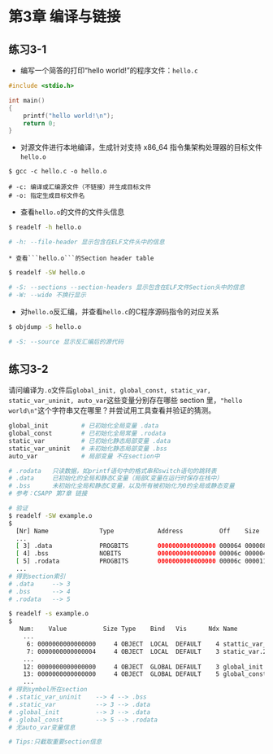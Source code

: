 # 第3章 编译与链接

## 练习3-1 

* 编写一个简答的打印“hello world!”的程序文件：```hello.c```

```c
#include <stdio.h>

int main()
{
    printf("hello world!\n");
    return 0;
}
```

* 对源文件进行本地编译，生成针对支持 x86_64 指令集架构处理器的目标文件```hello.o```

```shell
$ gcc -c hello.c -o hello.o

# -c: 编译或汇编源文件（不链接）并生成目标文件
# -o: 指定生成目标文件名
```

* 查看```hello.o```的文件的文件头信息

```sh
$ readelf -h hello.o	

# -h: --file-header 显示包含在ELF文件头中的信息
```

	* 查看```hello.o```的Section header table

```sh
$ readelf -SW hello.o

# -S: --sections --section-headers 显示包含在ELF文件Section头中的信息
# -W: --wide 不换行显示
```

* 对```hello.o```反汇编，并查看```hello.c```的C程序源码指令的对应关系

```sh
$ objdump -S hello.o

# -S: --source 显示反汇编后的源代码
```



## 练习3-2

请问编译为```.o```文件后```global_init, global_const, static_var, static_var_uninit, auto_var```这些变量分别存在哪些 section 里，```"hello world\n"```这个字符串又在哪里？并尝试用工具查看并验证的猜测。

```sh
global_init			# 已初始化全局变量 .data
global_const		# 已初始化全局常量 .rodata
static_var			# 已初始化静态局部变量 .data
static_var_uninit	# 未初始化静态局部变量 .bss
auto_var			# 局部变量 不在section中

# .rodata 	只读数据，如printf语句中的格式串和switch语句的跳转表
# .data		已初始化的全局和静态C变量（局部C变量在运行时保存在栈中）
# .bss		未初始化全局和静态C变量，以及所有被初始化为0的全局或静态变量
# 参考：CSAPP 第7章 链接
```

```sh
# 验证
$ readelf -SW example.o
$ 
  [Nr] Name              Type            Address          Off    Size   ES Flg Lk Inf Al
  ...
  [ 3] .data             PROGBITS        0000000000000000 000064 000008 00  WA  0   0  4
  [ 4] .bss              NOBITS          0000000000000000 00006c 000004 00  WA  0   0  4
  [ 5] .rodata           PROGBITS        0000000000000000 00006c 000011 00   A  0   0  4
  ...
# 得到section索引
# .data		--> 3
# .bss		--> 4
# .rodata	-->	5

$ readelf -s example.o
$ 
   Num:    Value          Size Type    Bind   Vis      Ndx Name
	...
     6: 0000000000000000     4 OBJECT  LOCAL  DEFAULT    4 stattic_var_uninit.2318
     7: 0000000000000004     4 OBJECT  LOCAL  DEFAULT    3 static_var.2317
	...
    12: 0000000000000000     4 OBJECT  GLOBAL DEFAULT    3 global_init
    13: 0000000000000000     4 OBJECT  GLOBAL DEFAULT    5 global_const
	...
# 得到symbol所在section
# .static_var_uninit	--> 4 --> .bss
# .static_var			--> 3 --> .data
# .global_init			--> 3 --> .data
# .global_const			--> 5 --> .rodata
# 无auto_var变量信息

# Tips:只截取重要section信息
```






